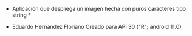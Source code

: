 * Aplicación que despliega un imagen hecha con puros caracteres tipo string *
- Eduardo Hernández Floriano
Creado para API 30 ("R"; android 11.0)
